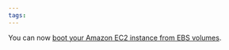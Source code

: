 ```yaml
---
tags: 
---
```


You can now [boot your Amazon EC2 instance from EBS volumes](http://aws.amazon.com/about-aws/whats-new/2009/12/03/amazon-ec2-instances-now-can-boot-from-amazon-ebs/).
